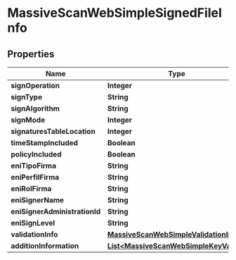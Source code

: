 

# MassiveScanWebSimpleSignedFileInfo


## Properties

| Name | Type | Description | Notes |
|------------ | ------------- | ------------- | -------------|
|**signOperation** | **Integer** |  |  [optional] |
|**signType** | **String** |  |  [optional] |
|**signAlgorithm** | **String** |  |  [optional] |
|**signMode** | **Integer** |  |  [optional] |
|**signaturesTableLocation** | **Integer** |  |  [optional] |
|**timeStampIncluded** | **Boolean** |  |  [optional] |
|**policyIncluded** | **Boolean** |  |  [optional] |
|**eniTipoFirma** | **String** |  |  [optional] |
|**eniPerfilFirma** | **String** |  |  [optional] |
|**eniRolFirma** | **String** |  |  [optional] |
|**eniSignerName** | **String** |  |  [optional] |
|**eniSignerAdministrationId** | **String** |  |  [optional] |
|**eniSignLevel** | **String** |  |  [optional] |
|**validationInfo** | [**MassiveScanWebSimpleValidationInfo**](MassiveScanWebSimpleValidationInfo.md) |  |  [optional] |
|**additionInformation** | [**List&lt;MassiveScanWebSimpleKeyValue&gt;**](MassiveScanWebSimpleKeyValue.md) |  |  [optional] |



